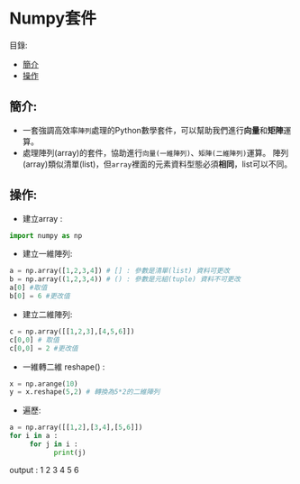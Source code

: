 Numpy套件
====

目錄:
* [簡介](#簡介)
* [操作](#操作)


簡介:
----
* 一套強調高效率`陣列`處理的Python數學套件，可以幫助我們進行**向量**和**矩陣**運算。
* 處理陣列(array)的套件，協助進行`向量(一維陣列)`、`矩陣(二維陣列)`運算。
陣列(array)類似清單(list)，但`array`裡面的元素資料型態必須**相同**，list可以不同。

操作:
---

* 建立array : 

```python
import numpy as np
```


* 建立一維陣列:

```python
a = np.array([1,2,3,4]) # [] : 參數是清單(list) 資料可更改
b = np.array((1,2,3,4)) # () : 參數是元組(tuple) 資料不可更改
a[0] #取值
b[0] = 6 #更改值
```



* 建立二維陣列:

```python
c = np.array([[1,2,3],[4,5,6]])
c[0,0] # 取值
c[0,0] = 2 #更改值
```



* 一維轉二維 reshape() :

```python
x = np.arange(10)
y = x.reshape(5,2) # 轉換為5*2的二維陣列
```

* 遍歷:

```python
a = np.array([[1,2],[3,4],[5,6]])
for i in a :
     for j in i :
           print(j)
```           


output : 
1
2
3
4
5
6

